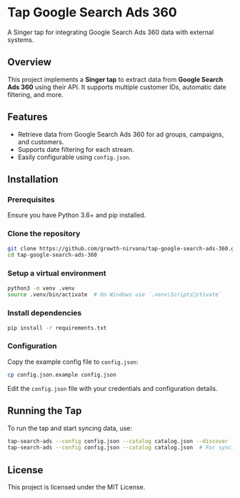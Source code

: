 
# Tap Google Search Ads 360

A Singer tap for integrating Google Search Ads 360 data with external systems.

## Overview

This project implements a **Singer tap** to extract data from **Google Search Ads 360** using their API. It supports multiple customer IDs, automatic date filtering, and more.

## Features

- Retrieve data from Google Search Ads 360 for ad groups, campaigns, and customers.
- Supports date filtering for each stream.
- Easily configurable using `config.json`.

## Installation

### Prerequisites

Ensure you have Python 3.6+ and pip installed.

### Clone the repository

```bash
git clone https://github.com/growth-nirvana/tap-google-search-ads-360.git
cd tap-google-search-ads-360
```

### Setup a virtual environment

```bash
python3 -m venv .venv
source .venv/bin/activate  # On Windows use `.venv\Scriptsctivate`
```

### Install dependencies

```bash
pip install -r requirements.txt
```

### Configuration

Copy the example config file to `config.json`:

```bash
cp config.json.example config.json
```

Edit the `config.json` file with your credentials and configuration details.

## Running the Tap

To run the tap and start syncing data, use:

```bash
tap-search-ads --config config.json --catalog catalog.json --discover  # For discovering streams
tap-search-ads --config config.json --catalog catalog.json  # For syncing data
```

## License

This project is licensed under the MIT License.
